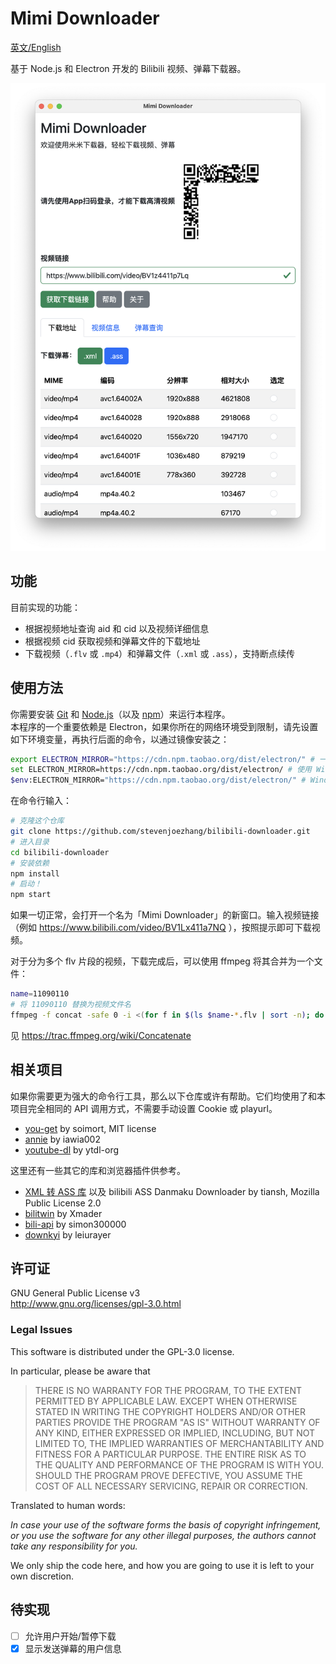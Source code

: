 # Mimi Downloader

[英文/English](README.EN.md)

基于 Node.js 和 Electron 开发的 Bilibili 视频、弹幕下载器。

![](screenshot.png)

## 功能

目前实现的功能：

- 根据视频地址查询 aid 和 cid 以及视频详细信息
- 根据视频 cid 获取视频和弹幕文件的下载地址
- 下载视频（`.flv` 或 `.mp4`）和弹幕文件（`.xml` 或 `.ass`），支持断点续传

## 使用方法

你需要安装 [Git](https://git-scm.com) 和 [Node.js](https://nodejs.org/en/download)（以及 [npm](http://npmjs.com)）来运行本程序。  
本程序的一个重要依赖是 Electron，如果你所在的网络环境受到限制，请先设置如下环境变量，再执行后面的命令，以通过镜像安装之：
```bash
export ELECTRON_MIRROR="https://cdn.npm.taobao.org/dist/electron/" # 一般的 *NIX 命令行
set ELECTRON_MIRROR=https://cdn.npm.taobao.org/dist/electron/ # 使用 Windows CMD 命令行
$env:ELECTRON_MIRROR="https://cdn.npm.taobao.org/dist/electron/" # Windows PowerShell
```

在命令行输入：
```bash
# 克隆这个仓库
git clone https://github.com/stevenjoezhang/bilibili-downloader.git
# 进入目录
cd bilibili-downloader
# 安装依赖
npm install
# 启动！
npm start
```
如果一切正常，会打开一个名为「Mimi Downloader」的新窗口。输入视频链接（例如 https://www.bilibili.com/video/BV1Lx411a7NQ ），按照提示即可下载视频。

对于分为多个 flv 片段的视频，下载完成后，可以使用 ffmpeg 将其合并为一个文件：
```bash
name=11090110
# 将 11090110 替换为视频文件名
ffmpeg -f concat -safe 0 -i <(for f in $(ls $name-*.flv | sort -n); do echo "file '$PWD/$f'"; done) -c copy $name.flv
```
见 https://trac.ffmpeg.org/wiki/Concatenate

## 相关项目

如果你需要更为强大的命令行工具，那么以下仓库或许有帮助。它们均使用了和本项目完全相同的 API 调用方式，不需要手动设置 Cookie 或 playurl。

- [you-get](https://github.com/soimort/you-get) by soimort, MIT license
- [annie](https://github.com/iawia002/annie) by iawia002
- [youtube-dl](https://github.com/ytdl-org/youtube-dl) by ytdl-org

这里还有一些其它的库和浏览器插件供参考。

- [XML 转 ASS 库](https://github.com/tiansh/us-danmaku) 以及 bilibili ASS Danmaku Downloader by tiansh, Mozilla Public License 2.0
- [bilitwin](https://github.com/Xmader/bilitwin) by Xmader
- [bili-api](https://github.com/simon300000/bili-api) by simon300000
- [downkyi](https://github.com/leiurayer/downkyi) by leiurayer

## 许可证

GNU General Public License v3  
http://www.gnu.org/licenses/gpl-3.0.html

### Legal Issues

This software is distributed under the GPL-3.0 license.

In particular, please be aware that

> THERE IS NO WARRANTY FOR THE PROGRAM, TO THE EXTENT PERMITTED BY APPLICABLE LAW.  EXCEPT WHEN OTHERWISE STATED IN WRITING THE COPYRIGHT HOLDERS AND/OR OTHER PARTIES PROVIDE THE PROGRAM "AS IS" WITHOUT WARRANTY OF ANY KIND, EITHER EXPRESSED OR IMPLIED, INCLUDING, BUT NOT LIMITED TO, THE IMPLIED WARRANTIES OF MERCHANTABILITY AND FITNESS FOR A PARTICULAR PURPOSE.  THE ENTIRE RISK AS TO THE QUALITY AND PERFORMANCE OF THE PROGRAM IS WITH YOU.  SHOULD THE PROGRAM PROVE DEFECTIVE, YOU ASSUME THE COST OF ALL NECESSARY SERVICING, REPAIR OR CORRECTION.

Translated to human words:

*In case your use of the software forms the basis of copyright infringement, or you use the software for any other illegal purposes, the authors cannot take any responsibility for you.*

We only ship the code here, and how you are going to use it is left to your own discretion.

## 待实现

- [ ] 允许用户开始/暂停下载
- [x] 显示发送弹幕的用户信息

